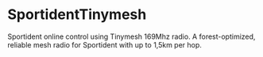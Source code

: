# SportidentTinymesh
Sportident online control using Tinymesh 169Mhz radio.  A forest-optimized, reliable mesh radio for Sportident with up to 1,5km per hop.
